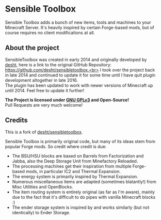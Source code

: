 # Sensible Toolbox
Sensible Toolbox adds a bunch of new items, tools and machines to your Minecraft Server.
It's heavily inspired by certain Forge-based mods, but of course requires no client modifications at all.

## About the project
SensibleToolbox was created in early 2014 and originally developed by [desht](https://github.com/desht), here is a link to the original GitHub Repository: https://github.com/desht/sensibletoolbox.<br>
I took over the project back in late 2014 and continued to update it for some time until I have quit plugin development altogether in late 2016.<br>
The plugin has been updated to work with newer versions of Minecraft up until 2014. Feel free to update it further!

**The Project is licensed under [GNU GPLv3](https://github.com/TheBusyBiscuit/sensibletoolbox/blob/master/LICENSE) and Open-Source!**<br>
Pull Requests are very much welcome!

## Credits
This is a fork of [desht/sensibletoolbox](https://github.com/desht/sensibletoolbox).

Sensible Toolbox is primarily original code, but many of its ideas stem from popular Forge mods.
So credit where credit is due:
* The BSU/HSU blocks are based on Barrels from Factorization and Jabba, also the Deep Storage Unit from Minefactory Reloaded.
* The processing machines get their inspiration from multiple Forge-based mods, in particular IC2 and Thermal Expansion.
* The energy system is primarily inspired by Thermal Expansion.
* Numerous miscellaneous items are adapted (sometimes blatantly!) from Misc Utilities and OpenBlocks.
* The item routing system is entirely original (as far as I'm aware), mainly due to the fact that it's difficult to do pipes with vanilla Minecraft blocks :)
* The ender storage system is inspired by and works similarly (but not identically) to Ender Storage.
